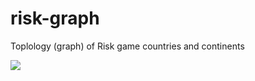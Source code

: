 # risk-graph
Toplology (graph) of Risk game countries and continents


<img src="https://gnewton.github.io/repos/risk-graph/master/risk.svg">
